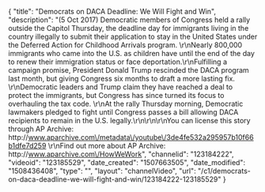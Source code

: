 {
    "title": "Democrats on DACA Deadline: We Will Fight and Win",
    "description": "(5 Oct 2017) Democratic members of Congress held a rally outside the Capitol Thursday, the deadline day for immigrants living in the country illegally to submit their application to stay in the United States under the Deferred Action for Childhood Arrivals program. \r\nNearly 800,000 immigrants who came into the U.S. as children have until the end of the day to renew their immigration status or face deportation.\r\nFulfilling a campaign promise, President Donald Trump rescinded the DACA program last month, but giving Congress six months to draft a more lasting fix. \r\nDemocratic leaders and Trump claim they have reached a deal to protect the immigrants, but Congress has since turned its focus to overhauling the tax code. \r\nAt the rally Thursday morning, Democratic lawmakers pledged to fight until Congress passes a bill allowing DACA recipients to remain in the U.S. legally.\r\n\r\n\r\nYou can license this story through AP Archive: http:\/\/www.aparchive.com\/metadata\/youtube\/3de4fe532a295957b10f66b1dfe7d259 \r\nFind out more about AP Archive: http:\/\/www.aparchive.com\/HowWeWork",
    "channelid": "123184222",
    "videoid": "123185529",
    "date_created": "1507663505",
    "date_modified": "1508436408",
    "type": "",
    "layout": "channelVideo",
    "url": "\/c1\/democrats-on-daca-deadline-we-will-fight-and-win\/123184222-123185529"
}